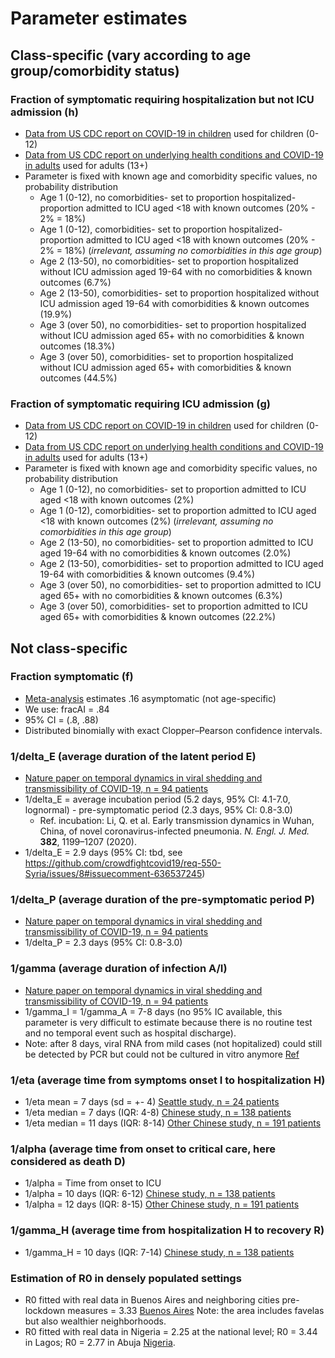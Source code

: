 # Parameter estimates

## Class-specific (vary according to age group/comorbidity status)

### Fraction of symptomatic requiring hospitalization but not ICU admission (h)
* [Data from US CDC report on COVID-19 in children](https://www.cdc.gov/mmwr/volumes/69/wr/mm6914e4.htm?s_cid=mm6914e4_e&deliveryName=USCDC_921-DM25115#T1_down) used for children (0-12)
* [Data from US CDC report on underlying health conditions and COVID-19 in adults](https://www.ncbi.nlm.nih.gov/pmc/articles/PMC7119513/) used for adults (13+)
* Parameter is fixed with known age and comorbidity specific values, no probability distribution
  * Age 1 (0-12), no comorbidities- set to proportion hospitalized-proportion admitted to ICU aged <18 with known outcomes (20% - 2% = 18%)
  * Age 1 (0-12), comorbidities- set to proportion hospitalized-proportion admitted to ICU aged <18 with known outcomes (20% - 2% = 18%) (*irrelevant, assuming no comorbidities in this age group*)
  * Age 2 (13-50), no comorbidities- set to proportion hospitalized without ICU admission aged 19-64 with no comorbidities & known outcomes (6.7%)
  * Age 2 (13-50), comorbidities- set to proportion hospitalized without ICU admission aged 19-64 with comorbidities & known outcomes (19.9%)
  * Age 3 (over 50), no comorbidities- set to proportion hospitalized without ICU admission aged 65+ with no comorbidities & known outcomes (18.3%)
  * Age 3 (over 50), comorbidities- set to proportion hospitalized without ICU admission aged 65+ with comorbidities & known outcomes (44.5%)

### Fraction of symptomatic requiring ICU admission (g)
* [Data from US CDC report on COVID-19 in children](https://www.cdc.gov/mmwr/volumes/69/wr/mm6914e4.htm?s_cid=mm6914e4_e&deliveryName=USCDC_921-DM25115#T1_down) used for children (0-12)
* [Data from US CDC report on underlying health conditions and COVID-19 in adults](https://www.ncbi.nlm.nih.gov/pmc/articles/PMC7119513/) used for adults (13+)
* Parameter is fixed with known age and comorbidity specific values, no probability distribution
  * Age 1 (0-12), no comorbidities- set to proportion admitted to ICU aged <18 with known outcomes (2%)
  * Age 1 (0-12), comorbidities- set to proportion admitted to ICU aged <18 with known outcomes (2%) (*irrelevant, assuming no comorbidities in this age group*)
  * Age 2 (13-50), no comorbidities- set to proportion admitted to ICU aged 19-64 with no comorbidities & known outcomes (2.0%)
  * Age 2 (13-50), comorbidities- set to proportion admitted to ICU aged 19-64 with comorbidities & known outcomes (9.4%)
  * Age 3 (over 50), no comorbidities- set to proportion admitted to ICU aged 65+ with no comorbidities & known outcomes (6.3%)
  * Age 3 (over 50), comorbidities- set to proportion admitted to ICU aged 65+ with comorbidities & known outcomes (22.2%)

## Not class-specific

### Fraction symptomatic (f)
* [Meta-analysis](https://www.medrxiv.org/content/10.1101/2020.05.10.20097543v1) estimates .16 asymptomatic (not age-specific)
* We use: fracAI = .84
* 95% CI = (.8, .88)
* Distributed binomially with exact Clopper–Pearson confidence intervals.

### 1/delta_E (average duration of the latent period E)
* [Nature paper on temporal dynamics in viral shedding and transmissibility of COVID-19, n = 94 patients](https://www.nature.com/articles/s41591-020-0869-5#citeas)
* 1/delta_E = average incubation period (5.2 days, 95% CI: 4.1-7.0, lognormal) - pre-symptomatic period (2.3 days, 95% CI: 0.8-3.0) 
    * Ref. incubation: Li, Q. et al. Early transmission dynamics in Wuhan, China, of novel coronavirus-infected pneumonia. _N. Engl. J. Med._ **382**, 1199–1207 (2020).
* 1/delta_E = 2.9 days (95% CI: tbd, see https://github.com/crowdfightcovid19/req-550-Syria/issues/8#issuecomment-636537245)

### 1/delta_P (average duration of the pre-symptomatic period P)
* [Nature paper on temporal dynamics in viral shedding and transmissibility of COVID-19, n = 94 patients](https://www.nature.com/articles/s41591-020-0869-5#citeas)
* 1/delta_P = 2.3 days (95% CI: 0.8-3.0) 

### 1/gamma (average duration of infection A/I)
* [Nature paper on temporal dynamics in viral shedding and transmissibility of COVID-19, n = 94 patients](https://www.nature.com/articles/s41591-020-0869-5#citeas)
* 1/gamma_I = 1/gamma_A = 7-8 days (no 95% IC available, this parameter is very difficult to estimate because there is no routine test and no temporal event such as hospital discharge). 
* Note: after 8 days, viral RNA from mild cases (not hopitalized) could still be detected by PCR but could not be cultured in vitro anymore [Ref](https://www.nature.com/articles/s41586-020-2196-x)

### 1/eta (average time from symptoms onset I to hospitalization H)
* 1/eta mean = 7 days (sd = +- 4) [Seattle study, n = 24 patients](https://www.nejm.org/doi/full/10.1056/NEJMoa2004500)
* 1/eta median = 7 days (IQR: 4-8) [Chinese study, n = 138 patients](https://jamanetwork.com/journals/jama/fullarticle/2761044)
* 1/eta median = 11 days (IQR: 8-14) [Other Chinese study, n = 191 patients](https://www.thelancet.com/journals/lancet/article/PIIS0140-6736(20)30566-3/fulltext)

### 1/alpha (average time from onset to critical care, here considered as death D)
* 1/alpha = Time from onset to ICU
* 1/alpha = 10 days (IQR: 6-12) [Chinese study, n = 138 patients](https://jamanetwork.com/journals/jama/fullarticle/2761044)
* 1/alpha = 12 days (IQR: 8-15) [Other Chinese study, n = 191 patients](https://www.thelancet.com/journals/lancet/article/PIIS0140-6736(20)30566-3/fulltext)

### 1/gamma_H (average time from hospitalization H to recovery R)
* 1/gamma_H = 10 days (IQR: 7-14) [Chinese study, n = 138 patients](https://jamanetwork.com/journals/jama/fullarticle/2761044)

### Estimation of R0 in densely populated settings
* R0 fitted with real data in Buenos Aires and neighboring cities pre-lockdown measures = 3.33 [Buenos Aires](https://arxiv.org/abs/2005.06297) Note: the area includes favelas but also wealthier neighborhoods. 
* R0 fitted with real data in Nigeria = 2.25 at the national level; R0 = 3.44 in Lagos; R0 = 2.77 in Abuja [Nigeria](https://papers.ssrn.com/sol3/papers.cfm?abstract_id=3596095).
